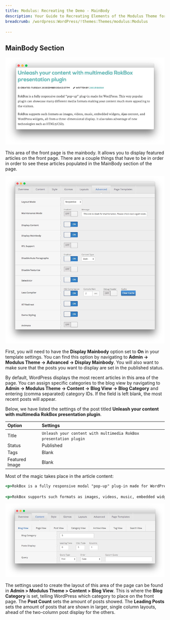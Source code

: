 ```yaml
---
title: Modulus: Recreating the Demo - MainBody
description: Your Guide to Recreating Elements of the Modulus Theme for WordPress
breadcrumb: /wordpress:WordPress/!themes:Themes/modulus:Modulus

---
```


MainBody Section
-----

![Mainbody](assets/demo_11.jpeg)

This area of the front page is the mainbody. It allows you to display featured articles on the front page. There are a couple things that have to be in order in order to see these articles populated in the MainBody section of the page.

![Settings](assets/setadvanced.jpeg)

First, you will need to have the **Display Mainbody** option set to **On** in your template settings. You can find this option by navigating to **Admin -> Modulus Theme -> Advanced -> Display Mainbody**. You will also want to make sure that the posts you want to display are set in the published status.

By default, WordPress displays the most recent articles in this area of the page. You can assign specific categories to the blog view by navigating to **Admin -> Modulus Theme -> Content -> Blog View -> Blog Category** and entering (comma separated) category IDs. If the field is left blank, the most recent posts will appear.

Below, we have listed the settings of the post titled **Unleash your content with multimedia RokBox presentation plugin**.

|     Option     |                              Settings                             |
| :------------- | :---------------------------------------------------------------- |
| Title          | `Unleash your content with multimedia RokBox presentation plugin` |
| Status         | Published                                                         |
| Tags           | Blank                                                             |
| Featured Image | Blank                                                             |


Most of the magic takes place in the article content:

~~~ .html
<p>RokBox is a fully responsive modal "pop-up" plug-in made for WordPress. This very popular plugin can showcase many different media formats making your content much more appealing to the visitors.</p>

<p>RokBox supports such formats as images, videos, music, embedded widgets, Ajax content, and WordPress widgets, all from a three-dimensional display. It also takes advantage of new technologies such as HTML5/CSS3.</p>
~~~

![blogview](assets/blogview.jpeg)

The settings used to create the layout of this area of the page can be found in **Admin > Modulus Theme > Content > Blog View**. This is where the **Blog Category** is set, telling WordPress which category to place on the front page. The **Post Count** sets the amount of posts showed. The **Leading Posts** sets the amount of posts that are shown in larger, single column layouts, ahead of the two-column post display for the others.

